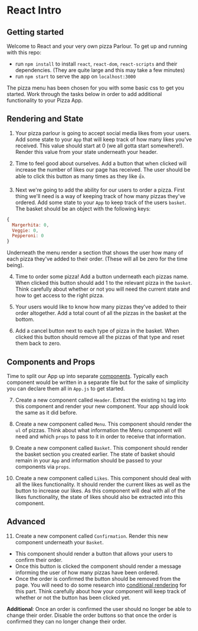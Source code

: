 # React Intro

## Getting started

Welcome to React and your very own pizza Parlour. To get up and running with this repo:

- run `npm install` to install `react`, `react-dom`, `react-scripts` and their dependencies. (They are quite large and this may take a few minutes)
- run `npm start` to serve the app on `localhost:3000`

The pizza menu has been chosen for you with some basic css to get you started. Work through the tasks below in order to add additional functionality to your Pizza App.

## Rendering and State

1. Your pizza parlour is going to accept social media likes from your users. Add some state to your `App` that will keep track of how many likes you've received. This value should start at 0 (we all gotta start somewhere!). Render this value from your state underneath your header.

2. Time to feel good about ourselves. Add a button that when clicked will increase the number of likes our page has received. The user should be able to click this button as many times as they like 👍.

3. Next we're going to add the ability for our users to order a pizza. First thing we'll need is a way of keeping track of how many pizzas they've ordered. Add some state to your `App` to keep track of the users `basket`. The basket should be an object with the following keys:

```js
{
  Margerhita: 0,
  Veggie: 0,
  Pepperoni: 0
}
```

Underneath the menu render a section that shows the user how many of each pizza they've added to their order. (These will all be zero for the time being).

4. Time to order some pizza! Add a button underneath each pizzas name. When clicked this button should add 1 to the relevant pizza in the `basket`. Think carefully about whether or not you will need the current state and how to get access to the right pizza.

5. Your users would like to know how many pizzas they've added to their order altogether. Add a total count of all the pizzas in the basket at the bottom.

6. Add a cancel button next to each type of pizza in the basket. When clicked this button should remove all the pizzas of that type and reset them back to zero.

## Components and Props

Time to split our App up into separate [components](https://reactjs.org/docs/components-and-props.html). Typically each component would be written in a separate file but for the sake of simplicity you can declare them all in `App.js` to get started.

7. Create a new component called `Header`. Extract the existing `h1` tag into this component and render your new component. Your app should look the same as it did before.

8. Create a new component called `Menu`. This component should render the `ul` of pizzas. Think about what information the Menu component will need and which `props` to pass to it in order to receive that information.

9. Create a new component called `Basket`. This component should render the basket section you created earlier. The state of basket should remain in your `App` and information should be passed to your components via `props`.

10. Create a new component called `Likes`. This component should deal with all the likes functionality. It should render the current likes as well as the button to increase our likes. As this component will deal with all of the likes functionality, the state of likes should also be extracted into this component.

## Advanced

11. Create a new component called `Confirmation`. Render this new component underneath your `Basket`.

- This component should render a button that allows your users to confirm their order.
- Once this button is clicked the component should render a message informing the user of how many pizzas have been ordered.
- Once the order is confirmed the button should be removed from the page. You will need to do some research into [conditional rendering](https://reactjs.org/docs/conditional-rendering.html) for this part. Think carefully about how your component will keep track of whether or not the button has been clicked yet.

**Additional**: Once an order is confirmed the user should no longer be able to change their order. Disable the order buttons so that once the order is confirmed they can no longer change their order.
